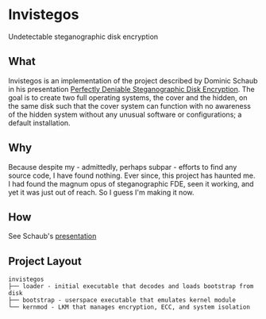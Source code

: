 # Invistegos

Undetectable steganographic disk encryption

## What

Invistegos is an implementation of the project described by Dominic Schaub in his presentation
[Perfectly Deniable Steganographic Disk Encryption](https://www.blackhat.com/eu-18/briefings/schedule/#perfectly-deniable-steganographic-disk-encryption-12745).
The goal is to create two full operating systems, the cover and the hidden, on the same disk such
that the cover system can function with no awareness of the hidden system without any unusual
software or configurations; a default installation.

## Why

Because despite my - admittedly, perhaps subpar - efforts to find any source code, I have found
nothing. Ever since, this project has haunted me. I had found the magnum opus of steganographic FDE,
seen it working, and yet it was just out of reach. So I guess I'm making it now.

## How

See Schaub's [presentation](./eu-18-Schaub-Perfectly-Deniable-Steganographic-Disk-Encryption.pdf)

## Project Layout

```text
invistegos
├── loader - initial executable that decodes and loads bootstrap from disk
├── bootstrap - userspace executable that emulates kernel module
└── kernmod - LKM that manages encryption, ECC, and system isolation
```
